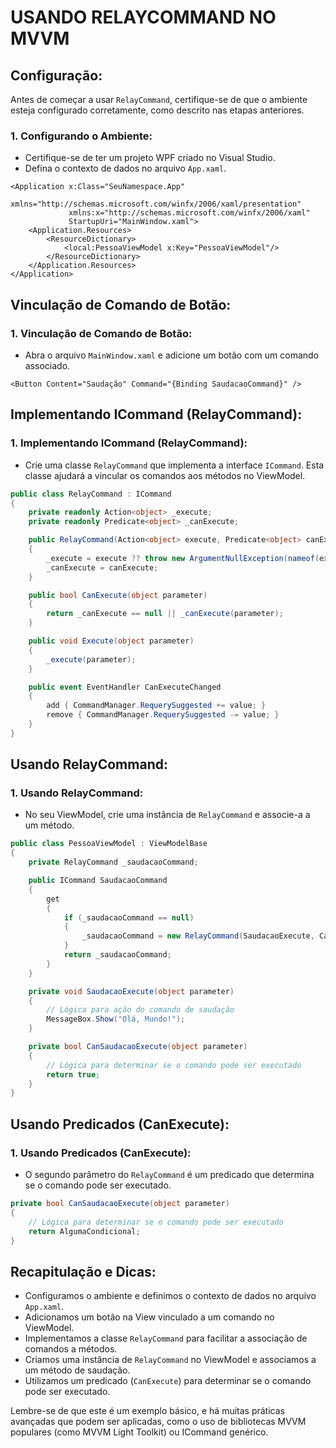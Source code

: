 # USANDO RELAYCOMMAND NO MVVM
## Configuração:
Antes de começar a usar `RelayCommand`, certifique-se de que o ambiente esteja configurado corretamente, como descrito nas etapas anteriores.

### 1. **Configurando o Ambiente:**
   - Certifique-se de ter um projeto WPF criado no Visual Studio.
   - Defina o contexto de dados no arquivo `App.xaml`.

```xaml
<Application x:Class="SeuNamespace.App"
             xmlns="http://schemas.microsoft.com/winfx/2006/xaml/presentation"
             xmlns:x="http://schemas.microsoft.com/winfx/2006/xaml"
             StartupUri="MainWindow.xaml">
    <Application.Resources>
        <ResourceDictionary>
            <local:PessoaViewModel x:Key="PessoaViewModel"/>
        </ResourceDictionary>
    </Application.Resources>
</Application>
```

## Vinculação de Comando de Botão:
### 1. **Vinculação de Comando de Botão:**
   - Abra o arquivo `MainWindow.xaml` e adicione um botão com um comando associado.

```xaml
<Button Content="Saudação" Command="{Binding SaudacaoCommand}" />
```

## Implementando ICommand (RelayCommand):
### 1. **Implementando ICommand (RelayCommand):**
   - Crie uma classe `RelayCommand` que implementa a interface `ICommand`. Esta classe ajudará a vincular os comandos aos métodos no ViewModel.

```csharp
public class RelayCommand : ICommand
{
    private readonly Action<object> _execute;
    private readonly Predicate<object> _canExecute;

    public RelayCommand(Action<object> execute, Predicate<object> canExecute = null)
    {
        _execute = execute ?? throw new ArgumentNullException(nameof(execute));
        _canExecute = canExecute;
    }

    public bool CanExecute(object parameter)
    {
        return _canExecute == null || _canExecute(parameter);
    }

    public void Execute(object parameter)
    {
        _execute(parameter);
    }

    public event EventHandler CanExecuteChanged
    {
        add { CommandManager.RequerySuggested += value; }
        remove { CommandManager.RequerySuggested -= value; }
    }
}
```

## Usando RelayCommand:
### 1. **Usando RelayCommand:**
   - No seu ViewModel, crie uma instância de `RelayCommand` e associe-a a um método.

```csharp
public class PessoaViewModel : ViewModelBase
{
    private RelayCommand _saudacaoCommand;

    public ICommand SaudacaoCommand
    {
        get
        {
            if (_saudacaoCommand == null)
            {
                _saudacaoCommand = new RelayCommand(SaudacaoExecute, CanSaudacaoExecute);
            }
            return _saudacaoCommand;
        }
    }

    private void SaudacaoExecute(object parameter)
    {
        // Lógica para ação do comando de saudação
        MessageBox.Show("Olá, Mundo!");
    }

    private bool CanSaudacaoExecute(object parameter)
    {
        // Lógica para determinar se o comando pode ser executado
        return true;
    }
}
```

## Usando Predicados (CanExecute):
### 1. **Usando Predicados (CanExecute):**
   - O segundo parâmetro do `RelayCommand` é um predicado que determina se o comando pode ser executado.

```csharp
private bool CanSaudacaoExecute(object parameter)
{
    // Lógica para determinar se o comando pode ser executado
    return AlgumaCondicional;
}
```

## Recapitulação e Dicas:
- Configuramos o ambiente e definimos o contexto de dados no arquivo `App.xaml`.
- Adicionamos um botão na View vinculado a um comando no ViewModel.
- Implementamos a classe `RelayCommand` para facilitar a associação de comandos a métodos.
- Criamos uma instância de `RelayCommand` no ViewModel e associamos a um método de saudação.
- Utilizamos um predicado (`CanExecute`) para determinar se o comando pode ser executado.

Lembre-se de que este é um exemplo básico, e há muitas práticas avançadas que podem ser aplicadas, como o uso de bibliotecas MVVM populares (como MVVM Light Toolkit) ou ICommand genérico. 